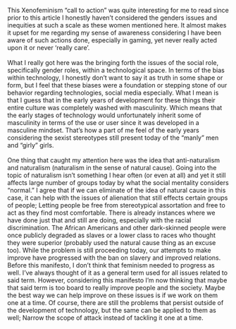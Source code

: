 This Xenofeminism “call to action” was quite interesting for me to read since prior to this article I honestly haven’t considered the genders issues and inequities at such a scale as these women mentioned here. It almost makes it upset for me regarding my sense of awareness considering I have been aware of such actions done, especially in gaming, yet never really acted upon it or never ‘really care’.  
<br>
	What I really got here was the bringing forth the issues of the social role, specifically gender roles, within a technological space. In terms of the bias within technology, I honestly don’t want to say it as truth in some shape or form, but I feel that these biases were a foundation or stepping stone of our behavior regarding technologies, social media especially. What I mean is that I guess that in the early years of development for these things their entire culture was completely washed with masculinity. Which means that the early stages of technology would unfortunately inherit some of masculinity in terms of the use or user since it was developed in a masculine mindset. That’s how a part of me feel of the early years considering the sexist stereotypes still present today of the “manly” men and “girly” girls.  
<br>
One thing that caught my attention here was the idea that anti-naturalism and naturalism (naturalism in the sense of natural cause). Going into the topic of naturalism isn’t something I hear often (or even at all) and yet it still affects large number of groups today by what the social mentality considers “normal.” I agree that if we can eliminate of the idea of natural cause in this case, it can help with the issues of alienation that still effects certain groups of people; Letting people be free from stereotypical assortation and free to act as they find most comfortable. There is already instances where we have done just that and still are doing, especially with the racial discrimination. The African Americans and other dark-skinned people were once publicly degraded as slaves or a lower class to races who thought they were superior (probably used the natural cause thing as an excuse too). While the problem is still proceeding today, our attempts to make improve have progressed with the ban on slavery and improved relations.
<br>
Before this manifesto, I don’t think that feminism needed to progress as well. I’ve always thought of it as a general term used for all issues related to said term. However, considering this manifesto I’m now thinking that maybe that said term is too board to really improve people and the society. Maybe the best way we can help improve on these issues is if we work on them one at a time. Of course, there are still the problems that persist outside of the development of technology, but the same can be applied to them as well; Narrow the scope of attack instead of tackling it one at a time.   

